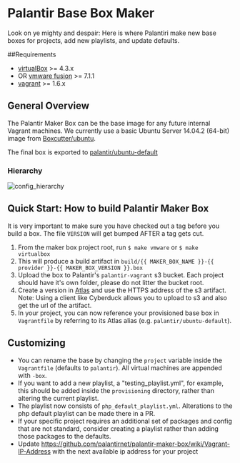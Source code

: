 # Palantir Base Box Maker

Look on ye mighty and despair: Here is where Palantiri make new base boxes for projects, add new playlists, and update defaults.

##Requirements

* [virtualBox](https://www.virtualbox.org/wiki/Downloads) >= 4.3.x
* OR [vmware fusion](https://www.vmware.com/products/fusion) >= 7.1.1
* [vagrant](http://downloads.vagrantup.com/) >= 1.6.x

## General Overview

The Palantir Maker Box can be the base image for any future internal Vagrant machines. We currently use a basic Ubuntu Server 14.04.2 (64-bit) 
image from [Boxcutter/ubuntu](https://github.com/boxcutter/ubuntu).

The final box is exported to [palantir/ubuntu-default](https://atlas.hashicorp.com/palantir/boxes/ubuntu-default)

### Hierarchy

![config_hierarchy](https://cloud.githubusercontent.com/assets/1851632/6638657/3daf8dd4-c956-11e4-9202-b0c46f96a831.jpg)

## Quick Start: How to build Palantir Maker Box

It is very important to make sure you have checked out a tag before you build a box. The file ```VERSION``` will get bumped AFTER a tag gets cut.

1. From the maker box project root, run ```$ make vmware``` or ```$ make virtualbox```
2. This will produce a build artifact in ```build/{{ MAKER_BOX_NAME }}-{{ provider }}-{{ MAKER_BOX_VERSION }}.box```
3. Upload the box to Palantir's ```palantir-vagrant``` s3 bucket. Each project should have it's own folder, please do not litter the bucket root.
4. Create a version in [Atlas](https://atlas.hashicorp.com) and use the HTTPS address of the s3 artifact. Note: Using a client like Cyberduck allows you to upload to s3 and also get the url of the artifact.
5. In your project, you can now reference your provisioned base box in `Vagrantfile` by referring to its Atlas alias (e.g. `palantir/ubuntu-default`).

## Customizing

* You can rename the base by changing the `project` variable inside the `Vagrantfile` (defaults to `palantir`). All virtual machines are appended with `-box`.
* If you want to add a new playlist, a "testing_playlist.yml", for example, this should be added inside the `provisioning` directory, rather than altering the current playlist.
* The playlist now consists of `php_default_playlist.yml`. Alterations to the php default playlist can be made there in a PR.
* If your specific project requires an additional set of packages and config that are not standard, consider creating a playlist rather than adding those packages to the defaults.
* Update https://github.com/palantirnet/palantir-maker-box/wiki/Vagrant-IP-Address with the next available ip address for your project
